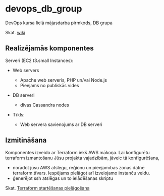 # devops_db_group

DevOps kursa lielā mājasdarba pirmkods, DB grupa

Skat. [wiki](https://github.com/DitaGabalina/devops_db_group/wiki)

## Realizējamās komponentes

Serveri (EC2 t3.small Instances):

- Web servers

  - Apache web serveris, PHP un/vai Node.js
  - Pieejams no publiskās vides

- DB serveri

  - divas Cassandra nodes

- Tīkls:
  - Web servera savienojums ar DB serveri

## Izmitināšana

Komponentes izveido ar Terraform iekš AWS mākoņa. Lai konfigurētu terraform izmantošanu Jūsu projakta vajadzībām, jāveic tā konfigurēšana, 
* norādot jūsu AWS atslēgu, reģionu un pieejamības zonas datnē terraform.tfvars. Iespējams pielāgot arī izveiojamo instanču veidu.
* ģenerējot ssh atslēgas un to ielādēšanas skriptu

Skat. [Terraform startēšanas pielāgošana](https://github.com/DitaGabalina/devops_db_group/wiki/Terraform-start%C4%93%C5%A1anas-piel%C4%81go%C5%A1ana)
